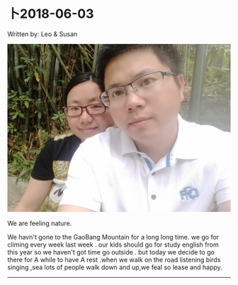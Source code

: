 卜2018-06-03
===
Written by: Leo & Susan

![](https://github.com/lion21cn/AEnglishLearner/blob/master/%E7%B4%A0%E6%9D%90/photos/IMG_20180603_102856.jpg)

We are feeling nature.

We havn't gone to the GaoBang Mountain for a long long time. we go for climing every week last week . our kids should go for study english from this year so we haven't got time 
go outside . but today we decide to go there for A while to have A rest .when we walk on the road listening birds singing ,sea lots of people walk down and up,we feal so lease and happy.
***